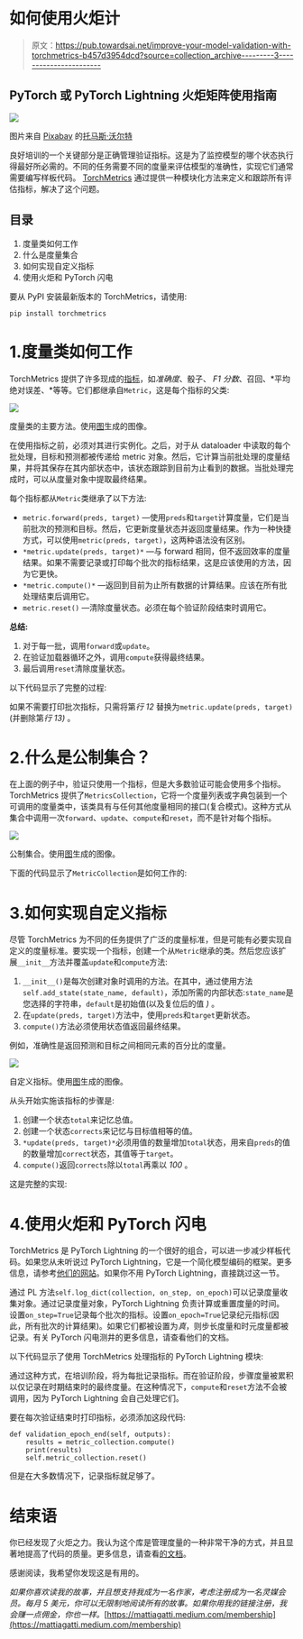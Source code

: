 # 如何使用火炬计

> 原文：<https://pub.towardsai.net/improve-your-model-validation-with-torchmetrics-b457d3954dcd?source=collection_archive---------3----------------------->

## PyTorch 或 PyTorch Lightning 火炬矩阵使用指南

![](img/b35ccc19880c60effbe0f1154ad9bb37.png)

图片来自 [Pixabay](https://pixabay.com//?utm_source=link-attribution&amp;utm_medium=referral&amp;utm_campaign=image&amp;utm_content=1186496) 的[托马斯·沃尔特](https://pixabay.com/users/thomaswolter-92511/?utm_source=link-attribution&amp;utm_medium=referral&amp;utm_campaign=image&amp;utm_content=1186496)

良好培训的一个关键部分是正确管理验证指标。这是为了监控模型的哪个状态执行得最好所必需的。不同的任务需要不同的度量来评估模型的准确性，实现它们通常需要编写样板代码。 [TorchMetrics](https://torchmetrics.readthedocs.io) 通过提供一种模块化方法来定义和跟踪所有评估指标，解决了这个问题。

## **目录**

1.  度量类如何工作
2.  什么是度量集合
3.  如何实现自定义指标
4.  使用火炬和 PyTorch 闪电

要从 PyPI 安装最新版本的 TorchMetrics，请使用:

```
pip install torchmetrics
```

# 1.度量类如何工作

TorchMetrics 提供了许多现成的[指标](https://torchmetrics.readthedocs.io/en/stable/all-metrics.html)，如*准确度*、骰子、 *F1 分数*、召回、*平均绝对误差、*等等。它们都继承自`Metric`，这是每个指标的父类:

![](img/d88e08ab7944dfca14cf1b48e38ecd8b.png)

度量类的主要方法。使用[图](https://www.diagrams.net/)生成的图像。

在使用指标之前，必须对其进行实例化。之后，对于从 dataloader 中读取的每个批处理，目标和预测都被传递给 metric 对象。然后，它计算当前批处理的度量结果，并将其保存在其内部状态中，该状态跟踪到目前为止看到的数据。当批处理完成时，可以从度量对象中提取最终结果。

每个指标都从`Metric`类继承了以下方法:

*   `metric.forward(preds, target)` —使用`preds`和`target`计算度量，它们是当前批次的预测和目标。然后，它更新度量状态并返回度量结果。作为一种快捷方式，可以使用`metric(preds, target)`，这两种语法没有区别。
*   `*metric.update(preds, target)*` —与 forward 相同，但不返回效率的度量结果。如果不需要记录或打印每个批次的指标结果，这是应该使用的方法，因为它更快。
*   `*metric.compute()*` —返回到目前为止所有数据的计算结果。应该在所有批处理结束后调用它。
*   `metric.reset()` —清除度量状态。必须在每个验证阶段结束时调用它。

**总结:**

1.  对于每一批，调用`forward`或`update`。
2.  在验证加载器循环之外，调用`compute`获得最终结果。
3.  最后调用`reset`清除度量状态。

以下代码显示了完整的过程:

如果不需要打印批次指标，只需将第*行 12* 替换为`metric.update(preds, target)`(并删除第*行 13)* 。

# 2.什么是公制集合？

在上面的例子中，验证只使用一个指标，但是大多数验证可能会使用多个指标。TorchMetrics 提供了`MetricsCollection`，它将一个度量列表或字典包装到一个可调用的度量类中，该类具有与任何其他度量相同的接口(复合模式)。这种方式从集合中调用一次`forward`、`update`、`compute`和`reset`，而不是针对每个指标。

![](img/c3daac66734fdf676228a2078bd80906.png)

公制集合。使用[图](https://www.diagrams.net/)生成的图像。

下面的代码显示了`MetricCollection`是如何工作的:

# 3.如何实现自定义指标

尽管 TorchMetrics 为不同的任务提供了广泛的度量标准，但是可能有必要实现自定义的度量标准。要实现一个指标，创建一个从`Metric`继承的类。然后您应该扩展`__init__`方法并覆盖`update`和`compute`方法:

1.  `__init__()`是每次创建对象时调用的方法。在其中，通过使用方法`self.add_state(state_name, default)`，添加所需的内部状态:`state_name`是您选择的字符串，`default`是初始值(以及复位后的值 *)* 。
2.  在`update(preds, target)`方法中，使用`preds`和`target`更新状态。
3.  `compute()`方法必须使用状态值返回最终结果。

例如，准确性是返回预测和目标之间相同元素的百分比的度量。

![](img/47bc716f811aa2db4acdadfc50f5d3af.png)

自定义指标。使用[图](https://www.diagrams.net/)生成的图像。

从头开始实施该指标的步骤是:

1.  创建一个状态`total`来记忆总值。
2.  创建一个状态`corrects`来记忆与目标值相等的值。
3.  `*update(preds, target)*`必须用值的数量增加`total`状态，用来自`preds`的值的数量增加`correct`状态，其值等于`target`。
4.  `compute()`返回`corrects`除以`total`再乘以 *100* 。

这是完整的实现:

# 4.使用火炬和 PyTorch 闪电

TorchMetrics 是 PyTorch Lightning 的一个很好的组合，可以进一步减少样板代码。如果您从未听说过 PyTorch Lightning，它是一个简化模型编码的框架。更多信息，请参考[他们的网站](https://www.pytorchlightning.ai/)。如果你不用 PyTorch Lightning，直接跳过这一节。

通过 PL 方法`self.log_dict(collection, on_step, on_epoch)`可以记录度量收集对象。通过记录度量对象，PyTorch Lightning 负责计算或重置度量的时间。
设置`on_step=True`记录每个批次的指标。设置`on_epoch=True`记录纪元指标(因此，所有批次的计算结果)。如果它们都被设置为*真*，则步长度量和时元度量都被记录。有关 PyTorch 闪电测井的更多信息，请查看他们的文档。

以下代码显示了使用 TorchMetrics 处理指标的 PyTorch Lightning 模块:

通过这种方式，在培训阶段，将为每批记录指标。而在验证阶段，步骤度量被累积以仅记录在时期结束时的最终度量。在这种情况下，`compute`和`reset`方法不会被调用，因为 PyTorch Lightning 会自己处理它们。

要在每次验证结束时打印指标，必须添加这段代码:

```
def validation_epoch_end(self, outputs):
    results = metric_collection.compute()
    print(results)
    self.metric_collection.reset()
```

但是在大多数情况下，记录指标就足够了。

# 结束语

你已经发现了火炬之力。我认为这个库是管理度量的一种非常干净的方式，并且显著地提高了代码的质量。更多信息，请查看[的文档](https://torchmetrics.readthedocs.io/en/stable/)。

感谢阅读，我希望你发现这是有用的。

*如果你喜欢读我的故事，并且想支持我成为一名作家，考虑注册成为一名灵媒会员。每月 5 美元，你可以无限制地阅读所有的故事。如果你用我的链接注册，我会赚一点佣金，你也一样。*[https://mattiagatti.medium.com/membership](https://mattiagatti.medium.com/membership)